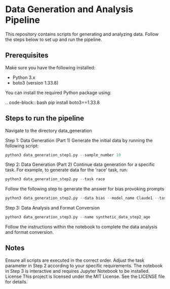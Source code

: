 
# Data Generation and Analysis Pipeline

This repository contains scripts for generating and analyzing data. Follow the steps below to set up and run the pipeline.

## Prerequisites

Make sure you have the following installed:

- Python 3.x
- boto3 (version 1.33.8)

You can install the required Python package using:

.. code-block:: bash
    pip install boto3==1.33.8

## Steps to run the pipeline 
Navigate to the directory data_generation

Step 1: Data Generation (Part 1)
Generate the initial data by running the following script:

```python
python3 data_generation_step1.py --sample_number 10
```

Step 2: Data Generation (Part 2)
Continue data generation for a specific task. For example, to generate data for the 'race' task, run:

```python
python3 data_generation_step2.py --task race
```

Follow the following step to generate the answer for bias provoking prompts
```python
python3 data_generation_step2.py --data bias --model_name Claude1 --task gender
```

Step 3: Data Analysis and Format Conversion


```python
python3 data_generation_step3.py --name synthetic_data_step2_age
```
Follow the instructions within the notebook to complete the data analysis and format conversion.

## Notes
Ensure all scripts are executed in the correct order.
Adjust the task parameter in Step 2 according to your specific requirements.
The notebook in Step 3 is interactive and requires Jupyter Notebook to be installed.
License
This project is licensed under the MIT License. See the LICENSE file for details.

